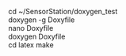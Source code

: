 cd ~/SensorStation/doxygen_test  
doxygen -g Doxyfile              
nano Doxyfile                    
doxygen Doxyfile                 
cd latex
make                             


